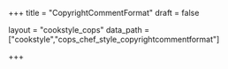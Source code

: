 +++
title = "CopyrightCommentFormat"
draft = false

layout = "cookstyle_cops"
data_path = ["cookstyle","cops_chef_style_copyrightcommentformat"]

+++

<!-- The content of this page is automatically generated from the
cops_chef_style_copyrightcommentformat.yml file in github.com/chef/cookstyle/blob/master/docs-chef-io/data/cookstyle/. -->
